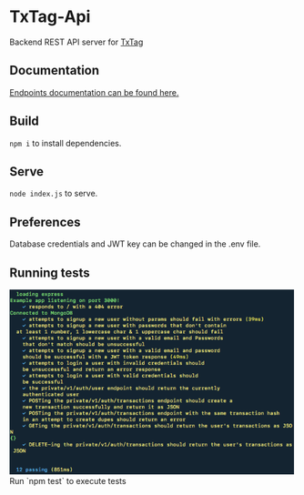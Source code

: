 # TxTag-Api

Backend REST API server for <a href="https://github.com/ola-wale/TxTag">TxTag</a>

## Documentation

<a href="https://documenter.getpostman.com/view/3804875/RW1Vs31Y">Endpoints documentation can be found here.</a>

## Build

`npm i` to install dependencies.

## Serve

`node index.js` to serve.

## Preferences

Database credentials and JWT key can be changed in the .env file.

## Running tests
<img src="https://raw.githubusercontent.com/ola-wale/TxTag-Api/master/gitassets/test.png" alt="test" style="width: 500px;"/>
Run `npm test` to execute tests

